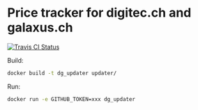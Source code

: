 # Price tracker for digitec.ch and galaxus.ch

[![Travis CI Status](https://secure.travis-ci.org/fredj/dg-price-tracker.svg)](http://travis-ci.org/#!/fredj/dg-price-tracker)

Build:

```bash
docker build -t dg_updater updater/
```

Run:

```bash
docker run -e GITHUB_TOKEN=xxx dg_updater
```
